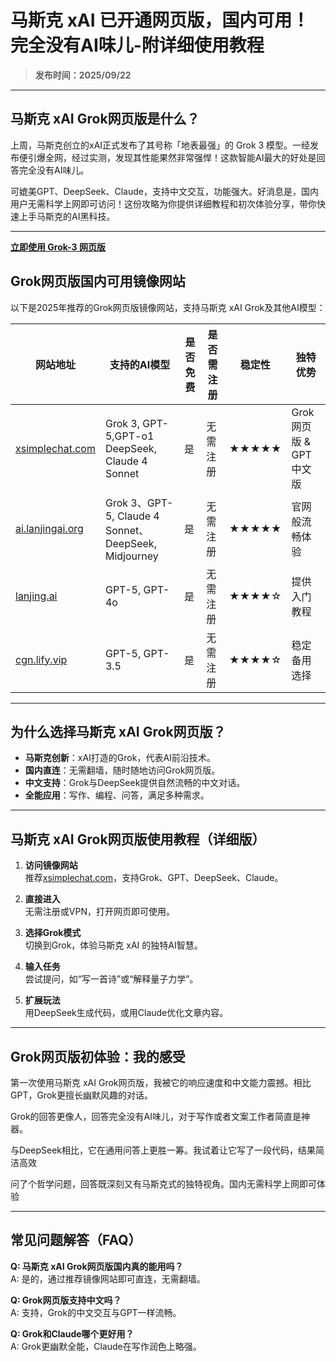 # 马斯克 xAI 已开通网页版，国内可用！完全没有AI味儿-附详细使用教程
>
>**发布时间：2025/09/22**

---

## 马斯克 xAI Grok网页版是什么？

上周，马斯克创立的xAI正式发布了其号称「地表最强」的 Grok 3 模型。一经发布便引爆全网，经过实测，发现其性能果然非常强悍！这款智能AI最大的好处是回答完全没有AI味儿。

可媲美GPT、DeepSeek、Claude，支持中文交互，功能强大。好消息是，国内用户无需科学上网即可访问！这份攻略为你提供详细教程和初次体验分享，带你快速上手马斯克的AI黑科技。

---
**[立即使用 Grok-3 网页版](https://xsimplechat.com)**  


## Grok网页版国内可用镜像网站

以下是2025年推荐的Grok网页版镜像网站，支持马斯克 xAI Grok及其他AI模型：

| 网站地址                  | 支持的AI模型          | 是否免费 | 是否需注册 | 稳定性 | 独特优势            |
|---------------------------|-----------------------|----------|------------|--------|---------------------|
| [xsimplechat.com](https://xsimplechat.com) | Grok 3, GPT-5,GPT-o1 DeepSeek, Claude 4 Sonnet | 是       | 无需注册   | ★★★★★  | Grok网页版 & GPT中文版 |
| [ai.lanjingai.org](https://ai.lanjingai.org)       | Grok 3、GPT-5, Claude 4 Sonnet、DeepSeek, Midjourney   | 是       | 无需注册   | ★★★★★  | 官网般流畅体验     |
| [lanjing.ai](https://lanjing.ai)             | GPT-5, GPT-4o                | 是       | 无需注册   | ★★★★☆  | 提供入门教程       |
| [cgn.lify.vip](https://cgn.lify.vip)         | GPT-5, GPT-3.5              | 是       | 无需注册   | ★★★★☆  | 稳定备用选择       |


---

## 为什么选择马斯克 xAI Grok网页版？

- **马斯克创新**：xAI打造的Grok，代表AI前沿技术。
- **国内直连**：无需翻墙，随时随地访问Grok网页版。
- **中文支持**：Grok与DeepSeek提供自然流畅的中文对话。
- **全能应用**：写作、编程、问答，满足多种需求。

---

## 马斯克 xAI Grok网页版使用教程（详细版）

1. **访问镜像网站**  
   推荐[xsimplechat.com](https://xsimplechat.com)，支持Grok、GPT、DeepSeek、Claude。

2. **直接进入**  
   无需注册或VPN，打开网页即可使用。

3. **选择Grok模式**  
   切换到Grok，体验马斯克 xAI 的独特AI智慧。

4. **输入任务**  
   尝试提问，如“写一首诗”或“解释量子力学”。

5. **扩展玩法**  
   用DeepSeek生成代码，或用Claude优化文章内容。


---

## Grok网页版初体验：我的感受

第一次使用马斯克 xAI Grok网页版，我被它的响应速度和中文能力震撼。相比GPT，Grok更擅长幽默风趣的对话。

Grok的回答更像人，回答完全没有AI味儿，对于写作或者文案工作者简直是神器。

与DeepSeek相比，它在通用问答上更胜一筹。我试着让它写了一段代码，结果简洁高效

问了个哲学问题，回答既深刻又有马斯克式的独特视角。国内无需科学上网即可体验

---

## 常见问题解答（FAQ）

**Q: 马斯克 xAI Grok网页版国内真的能用吗？**  
A: 是的，通过推荐镜像网站即可直连，无需翻墙。

**Q: Grok网页版支持中文吗？**  
A: 支持，Grok的中文交互与GPT一样流畅。

**Q: Grok和Claude哪个更好用？**  
A: Grok更幽默全能，Claude在写作润色上略强。
